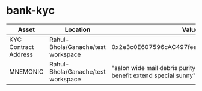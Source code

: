 # bank-kyc
| Asset | Location | Value |
|-|-|-|
| KYC Contract Address | Rahul-Bhola/Ganache/test workspace | 0x2e3c0E607596cAC497fee5Bc01537A947452A9Ef |
| MNEMONIC | Rahul-Bhola/Ganache/test workspace | "salon wide mail debris purity weapon traffic recall benefit extend special sunny" |
